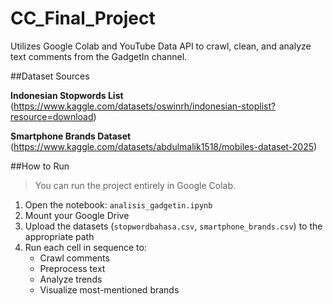# CC_Final_Project
Utilizes Google Colab and YouTube Data API to crawl, clean, and analyze text comments from the GadgetIn channel.

##Dataset Sources

**Indonesian Stopwords List**  
(https://www.kaggle.com/datasets/oswinrh/indonesian-stoplist?resource=download)

**Smartphone Brands Dataset**  
(https://www.kaggle.com/datasets/abdulmalik1518/mobiles-dataset-2025)

##How to Run

> You can run the project entirely in Google Colab.

1. Open the notebook: `analisis_gadgetin.ipynb`
2. Mount your Google Drive
3. Upload the datasets (`stopwordbahasa.csv`, `smartphone_brands.csv`) to the appropriate path
4. Run each cell in sequence to:
   - Crawl comments
   - Preprocess text
   - Analyze trends
   - Visualize most-mentioned brands
